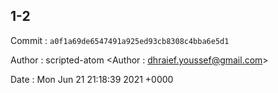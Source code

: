 ## 1-2 

 Commit : `a0f1a69de6547491a925ed93cb8308c4bba6e5d1`

 Author : scripted-atom <Author : dhraief.youssef@gmail.com> 

 Date 	: Mon Jun 21 21:18:39 2021 +0000 

